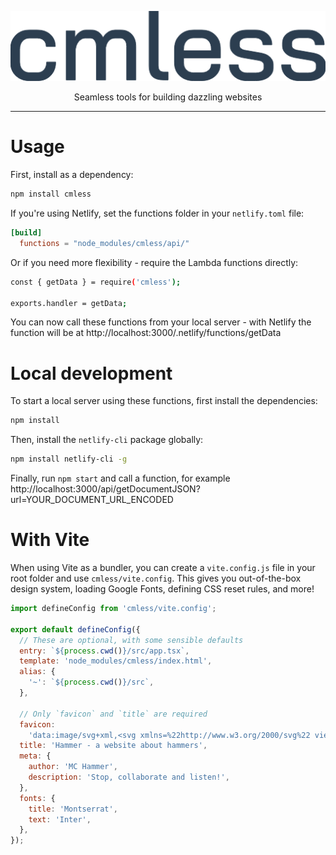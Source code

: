 <p align="center">
  <img alt="cmless" src="logo.png" />
</p>

<p align="center">
  Seamless tools for building dazzling websites
</p>

<hr />

# Usage
First, install as a dependency:
```sh
npm install cmless
```

If you're using Netlify, set the functions folder in your `netlify.toml` file:

```toml
[build]
  functions = "node_modules/cmless/api/"
```

Or if you need more flexibility - require the Lambda functions directly:

```sh
const { getData } = require('cmless');

exports.handler = getData;
```

You can now call these functions from your local server - with Netlify the function will be at http://localhost:3000/.netlify/functions/getData

# Local development
To start a local server using these functions, first install the dependencies:

```sh
npm install
```

Then, install the `netlify-cli` package globally:
```sh
npm install netlify-cli -g
```

Finally, run `npm start` and call a function, for example http://localhost:3000/api/getDocumentJSON?url=YOUR_DOCUMENT_URL_ENCODED

# With Vite
When using Vite as a bundler, you can create a `vite.config.js` file in your root folder and use `cmless/vite.config`. This gives you out-of-the-box design system, loading Google Fonts, defining CSS reset rules, and more!

```js
import defineConfig from 'cmless/vite.config';

export default defineConfig({
  // These are optional, with some sensible defaults
  entry: `${process.cwd()}/src/app.tsx`,
  template: 'node_modules/cmless/index.html',
  alias: {
    '~': `${process.cwd()}/src`,
  },

  // Only `favicon` and `title` are required
  favicon:
    'data:image/svg+xml,<svg xmlns=%22http://www.w3.org/2000/svg%22 viewBox=%220 0 110 110%22><text y=%22.9em%22 font-size=%2290%22>🔨</text></svg>',
  title: 'Hammer - a website about hammers',
  meta: {
    author: 'MC Hammer',
    description: 'Stop, collaborate and listen!',
  },
  fonts: {
    title: 'Montserrat',
    text: 'Inter',
  },
});
```
